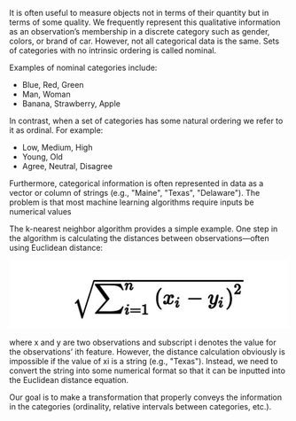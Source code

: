 It is often useful to measure objects not in terms of their quantity but in terms of
some quality. We frequently represent this qualitative information as an
observation’s membership in a discrete category such as gender, colors, or brand
of car. However, not all categorical data is the same. Sets of categories with no
intrinsic ordering is called nominal.


Examples of nominal categories include:
- Blue, Red, Green
- Man, Woman
- Banana, Strawberry, Apple


In contrast, when a set of categories has some natural ordering we refer to it as ordinal. For example:
- Low, Medium, High
- Young, Old
- Agree, Neutral, Disagree

Furthermore, categorical information is often represented in data as a vector or
column of strings (e.g., "Maine", "Texas", "Delaware"). The problem is that
most machine learning algorithms require inputs be numerical values

The k-nearest neighbor algorithm provides a simple example. One step in the
algorithm is calculating the distances between observations—often using
Euclidean distance:

![](./pics/Euclideandistance.jpg)

where x and y are two observations and subscript i denotes the value for the
observations’ ith feature. However, the distance calculation obviously is impossible if the value of xi
is a string (e.g., "Texas"). Instead, we need to
convert the string into some numerical format so that it can be inputted into the
Euclidean distance equation.

Our goal is to make a transformation that properly
conveys the information in the categories (ordinality, relative intervals between
categories, etc.).